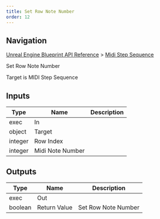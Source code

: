 ```yaml
---
title: Set Row Note Number
order: 12
---
```

## Navigation

[Unreal Engine Blueprint API Reference](https://dev.epicgames.com/documentation/en-us/unreal-engine/BlueprintAPI) > [Midi Step Sequence](https://dev.epicgames.com/documentation/en-us/unreal-engine/BlueprintAPI/MidiStepSequence)

Set Row Note Number

Target is MIDI Step Sequence

## Inputs

| Type | Name | Description |
| --- | --- | --- |
| exec | In |  |
| object | Target |  |
| integer | Row Index |  |
| integer | Midi Note Number |  |

## Outputs

| Type | Name | Description |
| --- | --- | --- |
| exec | Out |  |
| boolean | Return Value | Set Row Note Number |
